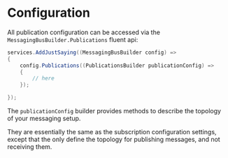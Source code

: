 # Configuration

All publication configuration can be accessed via the `MessagingBusBuilder.Publications` fluent api:

```csharp
services.AddJustSaying((MessagingBusBuilder config) =>
{
    config.Publications((PublicationsBuilder publicationConfig) =>
    {
        // here
    });

});
```

The `publicationConfig` builder provides methods to describe the topology of your messaging setup. 

They are essentially the same as the subscription configuration settings, except that the only define the topology for publishing messages, and not receiving them.


